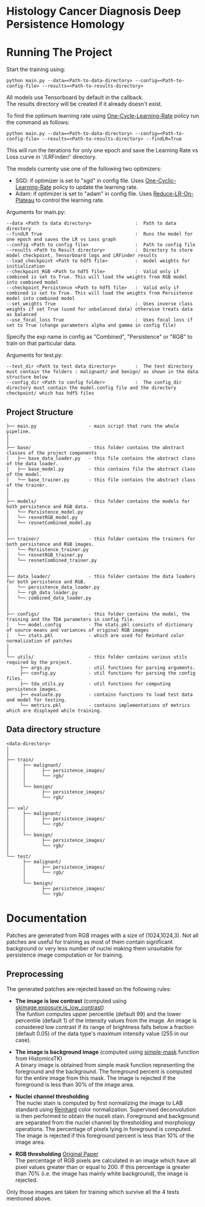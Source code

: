 # Histology Cancer Diagnosis Deep Persistence Homology

# Running The Project 
Start the training using:
```shell
python main.py --data=<Path-to-data-directory> --config=<Path-to-config-file> --results=<Path-to-results-directory>
```

All models use Tensorboard by default in the callback.  
The results directory will be created if it already doesn't exist.  

To find the optimum learning rate using [One-Cycle-Learning-Rate](https://github.com/titu1994/keras-one-cycle) policy run the command as follows:  
```shell
python main.py --data=<Path-to-data-directory> --config=<Path-to-config-file> --results=<Path-to-results-directory> --findLR=True
```
This will run the iterations for only one epoch and save the Learning Rate vs Loss curve in '<results>/LRFinder/' directory.


The models currenty use one of the following two optimizers: 
* SGD: if optimizer is set to "sgd" in config file. Uses [One-Cyclic-Learning-Rate](https://github.com/titu1994/keras-one-cycle#training-with-onecyclelr) policy to update the learning rate.
* Adam: if optimizer is set to "adam" in config file. Uses [Reduce-LR-On-Plateau](https://keras.io/callbacks/#reducelronplateau) to control the learning rate.


Arguments for main.py:  
```shell
--data <Path to data directory>                :  Path to data directory
--findLR True                                  :  Runs the model for one epoch and saves the LR vs Loss graph
--config <Path to config file>                 :  Path to config file
--results <Path to Result directory>           :  Directory to store model checkpoint, Tensorboard logs and LRFinder results
--load_checkpoint <Path to hdf5 file>          :  model weights for initialization
--checkpoint_RGB <Path to hdf5 file>           :  Valid only if combined is set to True. This will load the weights from RGB model into combined model
--checkpoint_Persistence <Path to hdf5 file>   :  Valid only if combined is set to True. This will load the weights from Persistence model into combined model
--set_weights True                             :  Uses inverse class weights if set True (used for unbalanced data) otherwise treats data as balanced
--use_focal_loss True                          :  Uses focal loss if set to True (change parameters alpha and gamma in config file) 
```

Specify the exp name in config as "Combined", "Persistence" or "RGB" to train on that particular data.


Arguments for test.py:  
```shell
--test_dir <Path to test data directory>       :  The test directory must contain the folders : malignant/ and benign/ as shown in the data structure below
--config_dir <Path to config folder>           :  The config_dir directory must contain the model.config file and the directory checkpoint/ which has hdf5 files 
```


## Project Structure

```
├── main.py                   - main script that runs the whole pipeline.
│
│
├── base/                     - this folder contains the abstract classes of the project components
│   ├── base_data_loader.py   - this file contains the abstract class of the data loader.
│   ├── base_model.py         - this contains file the abstract class of the model.
│   └── base_trainer.py       - this file contains the abstract class of the trainer.
│
│
├── models/                   - this folder contains the models for both persistence and RGB data.
│   └── Persistence_model.py
│   └── resnetRGB_model.py
│   └── resnetCombined_model.py
│
│
├── trainer/                  - this folder contains the trainers for both persistence and RGB images.
│   └── Persistence_trainer.py
│   └── resnetRGB_trainer.py
│   └── resnetCombined_trainer.py
│
│
├── data_loader/              - this folder contains the data loaders for both persistence and RGB.
│   └── persistence_data_loader.py
│   └── rgb_data_loader.py
│   └── combined_data_loader.py
│
│
├── configs/                  - this folder contains the model, the training and the TDA parameters in config file.
│   └── model.config          - The stats.pkl consists of dictionary of source means and variances of original RGB images
│   └── stats.pkl             - which are used for Reinhard color normalization of patches
│
│
└── utils/                    - this folder contains various utils required by the project.
     ├── args.py              - util functions for parsing arguments.
     ├── config.py            - util functions for parsing the config files.
     ├── tda_utils.py         - util functions for computing persistence images.
     ├── evaluate.py          - contains functions to load test data and model for testing.
     └── metrics.pkl          - contains implementations of metrics which are displayed while training.

```

## Data directory structure

```
<data-directory>
│
│
├── train/
│     ├── malignant/
│     │      ├── persistence_images/
│     │      └── rgb/
│     │
│     └── benign/ 
│            ├── persistence_images/
│            └── rgb/
│
├── val/
│     ├── malignant/
│     │      ├── persistence_images/
│     │      └── rgb/
│     │
│     └── benign/ 
│            ├── persistence_images/
│            └── rgb/
│
└── test/
      ├── malignant/
      │      ├── persistence_images/
      │      └── rgb/
      │
      └── benign/ 
             ├── persistence_images/
             └── rgb/
```


# Documentation

Patches are generated from RGB images with a size of (1024,1024,3). Not all patches are useful for training as most of them contain significant background or very less number of nuclei making them unsuitable for persistence image computation or for training.

## Preprocessing 
The generated patches are rejected based on the following rules:  

* **The image is low contrast** (computed using [skimage.exposure.is_low_contrast](http://scikit-image.org/docs/dev/api/skimage.exposure.html#skimage.exposure.is_low_contrast))  
The funtion computes upper percentile (default 99) and the lower percentile (default 1) of the intensity values from the image. An image is considered low contrast if its range of brightness falls below a fraction (default 0.05) of the data type's maximum intensity value (255 in our case).  

* **The image is background image** (computed using [simple-mask](https://digitalslidearchive.github.io/HistomicsTK/histomicstk.utils.html?highlight=simple%20mask#histomicstk.utils.simple_mask) function from HistomicsTK)  
A binary image is obtained from simple mask function representing the foreground and the background. The foreground percent is computed for the entire image from this mask. The image is rejected if the foreground is less than 30% of the image area.  

* **Nuclei channel thresholding**  
The nuclei stain is computed by first normalizing the image to LAB standard using [Reinhard](https://digitalslidearchive.github.io/HistomicsTK/_modules/histomicstk/preprocessing/color_normalization/reinhard.html#reinhard) color normalization.  Supervised deconvolution is then performed to obtain the nuceli stain. Foreground and background are separated from the nuclei channel by thresholding and morphology operations. The percentage of pixels lying in foreground is computed. The image is rejected if this foreground percent is less than 10% of the image area.  

* **RGB thresholding** [Original Paper](https://www.ncbi.nlm.nih.gov/pubmed/28549410)  
The percentage of RGB pixels are calculated in an image which have all pixel values greater than or equal to 200. If this percentage is greater than 70% (i.e. the image has mainly white background), the image is rejected.  

Only those images are taken for training which survive all the 4 tests mentioned above.
